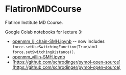 # FlatironMDCourse
Flatiron Institute MD Course.

Google Colab notebooks for lecture 3:

* [openmm_lj_chain-SMH.ipynb](https://colab.research.google.com/drive/1ShSpopLFEa-osK2C937JkbcMYS1xAQOE?usp=sharing)   -- now includes `force.setUseSwitchingFunction(True)`and `force.setSwitchingDistance()`.
* [openmm_villin-SMH.ipynb](https://colab.research.google.com/drive/1kAi9c1pYPrtIUTmRwXVtj_77BktjBUlu?usp=sharing) 
* [https://github.com/schrodinger/pymol-open-source](https://github.com/schrodinger/pymol-open-source)
